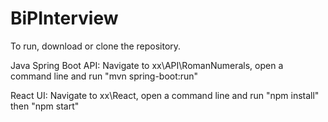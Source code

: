 # BiPInterview

To run, download or clone the repository.

Java Spring Boot API:
  Navigate to xx\API\RomanNumerals, open a command line and run "mvn spring-boot:run"
  
React UI:
  Navigate to xx\React, open a command line and run "npm install" then "npm start"
